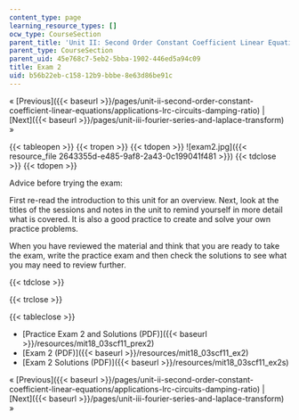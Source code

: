 ```yaml
---
content_type: page
learning_resource_types: []
ocw_type: CourseSection
parent_title: 'Unit II: Second Order Constant Coefficient Linear Equations'
parent_type: CourseSection
parent_uid: 45e768c7-5eb2-5bba-1902-446ed5a94c09
title: Exam 2
uid: b56b22eb-c158-12b9-bbbe-8e63d86be91c
---
```


« [Previous]({{< baseurl >}}/pages/unit-ii-second-order-constant-coefficient-linear-equations/applications-lrc-circuits-damping-ratio) | [Next]({{< baseurl >}}/pages/unit-iii-fourier-series-and-laplace-transform) »

{{< tableopen >}}
{{< tropen >}}
{{< tdopen >}}
![exam2.jpg]({{< resource_file 2643355d-e485-9af8-2a43-0c199041f481 >}})
{{< tdclose >}}
{{< tdopen >}}


Advice before trying the exam:

First re-read the introduction to this unit for an overview. Next, look at the titles of the sessions and notes in the unit to remind yourself in more detail what is covered. It is also a good practice to create and solve your own practice problems.

When you have reviewed the material and think that you are ready to take the exam, write the practice exam and then check the solutions to see what you may need to review further.


{{< tdclose >}}

{{< trclose >}}

{{< tableclose >}}

*   [Practice Exam 2 and Solutions (PDF)]({{< baseurl >}}/resources/mit18_03scf11_prex2)
*   [Exam 2 (PDF)]({{< baseurl >}}/resources/mit18_03scf11_ex2)
*   [Exam 2 Solutions (PDF)]({{< baseurl >}}/resources/mit18_03scf11_ex2s)

« [Previous]({{< baseurl >}}/pages/unit-ii-second-order-constant-coefficient-linear-equations/applications-lrc-circuits-damping-ratio) | [Next]({{< baseurl >}}/pages/unit-iii-fourier-series-and-laplace-transform) »